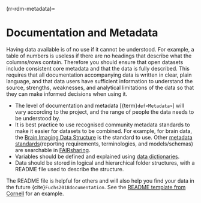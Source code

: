 (rr-rdm-metadata)=
# Documentation and Metadata

Having data available is of no use if it cannot be understood. 
For example, a table of numbers is useless if there are no headings that describe what the columns/rows contain.
Therefore you should ensure that open datasets include consistent core metadata and that the data is fully described.
This requires that all documentation accompanying data is written in clear, plain language, and that data users have sufficient information to understand the source, strengths, weaknesses, and analytical limitations of the data so that they can make informed decisions when using it.

- The level of documentation and metadata [{term}`def<Metadata>`] will vary according to the project, and the range of people the data needs to be understood by.
- It is best practice to use recognised community metadata standards to make it easier for datasets to be combined.
For example, for brain data, the [Brain Imaging Data Structure](https://doi.org/10.25504/FAIRsharing.rd1j6t) is the standard to use. 
Other [metadata standards](https://fairsharing.org/standards)(reporting requirements, terminologies, and models/schemas) are searchable in [FAIRsharing](https://fairsharing.org/).
- Variables should be defined and explained using [data dictionaries](http://help.osf.io/m/bestpractices/l/618767-how-to-make-a-data-dictionary).
- Data should be stored in logical and hierarchical folder structures, with a README file used to describe the structure.

The README file is helpful for others and will also help you find your data in the future {cite}`Fuchs2018documentation`.
See the [README template from Cornell](https://cornell.app.box.com/v/ReadmeTemplate) for an example.
